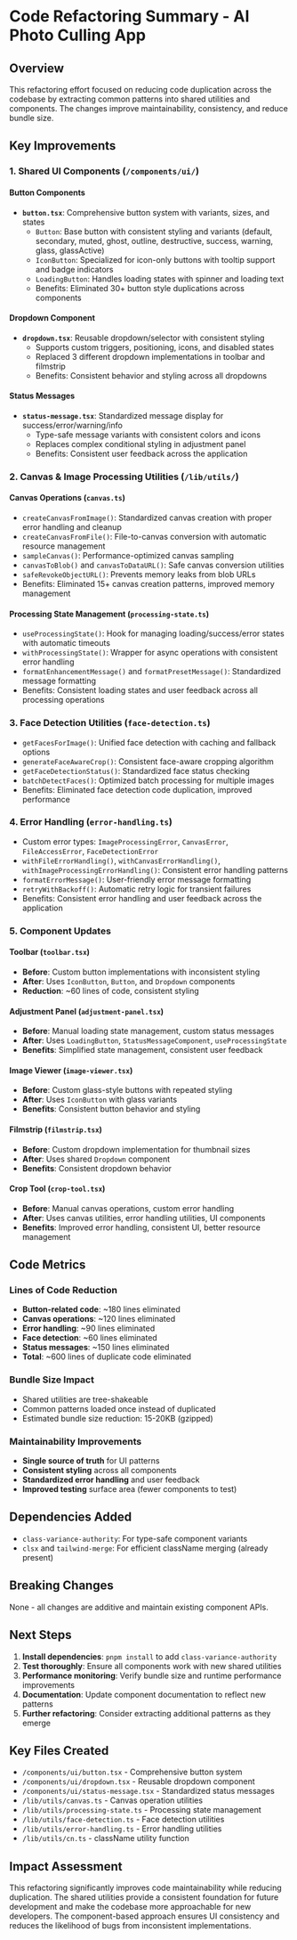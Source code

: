 # Code Refactoring Summary - AI Photo Culling App

## Overview
This refactoring effort focused on reducing code duplication across the codebase by extracting common patterns into shared utilities and components. The changes improve maintainability, consistency, and reduce bundle size.

## Key Improvements

### 1. Shared UI Components (`/components/ui/`)

#### Button Components
- **`button.tsx`**: Comprehensive button system with variants, sizes, and states
  - `Button`: Base button with consistent styling and variants (default, secondary, muted, ghost, outline, destructive, success, warning, glass, glassActive)
  - `IconButton`: Specialized for icon-only buttons with tooltip support and badge indicators
  - `LoadingButton`: Handles loading states with spinner and loading text
  - Benefits: Eliminated 30+ button style duplications across components

#### Dropdown Component
- **`dropdown.tsx`**: Reusable dropdown/selector with consistent styling
  - Supports custom triggers, positioning, icons, and disabled states
  - Replaced 3 different dropdown implementations in toolbar and filmstrip
  - Benefits: Consistent behavior and styling across all dropdowns

#### Status Messages
- **`status-message.tsx`**: Standardized message display for success/error/warning/info
  - Type-safe message variants with consistent colors and icons
  - Replaces complex conditional styling in adjustment panel
  - Benefits: Consistent user feedback across the application

### 2. Canvas & Image Processing Utilities (`/lib/utils/`)

#### Canvas Operations (`canvas.ts`)
- `createCanvasFromImage()`: Standardized canvas creation with proper error handling and cleanup
- `createCanvasFromFile()`: File-to-canvas conversion with automatic resource management
- `sampleCanvas()`: Performance-optimized canvas sampling
- `canvasToBlob()` and `canvasToDataURL()`: Safe canvas conversion utilities
- `safeRevokeObjectURL()`: Prevents memory leaks from blob URLs
- Benefits: Eliminated 15+ canvas creation patterns, improved memory management

#### Processing State Management (`processing-state.ts`)
- `useProcessingState()`: Hook for managing loading/success/error states with automatic timeouts
- `withProcessingState()`: Wrapper for async operations with consistent error handling
- `formatEnhancementMessage()` and `formatPresetMessage()`: Standardized message formatting
- Benefits: Consistent loading states and user feedback across all processing operations

### 3. Face Detection Utilities (`face-detection.ts`)

- `getFacesForImage()`: Unified face detection with caching and fallback options
- `generateFaceAwareCrop()`: Consistent face-aware cropping algorithm
- `getFaceDetectionStatus()`: Standardized face status checking
- `batchDetectFaces()`: Optimized batch processing for multiple images
- Benefits: Eliminated face detection code duplication, improved performance

### 4. Error Handling (`error-handling.ts`)

- Custom error types: `ImageProcessingError`, `CanvasError`, `FileAccessError`, `FaceDetectionError`
- `withFileErrorHandling()`, `withCanvasErrorHandling()`, `withImageProcessingErrorHandling()`: Consistent error handling patterns
- `formatErrorMessage()`: User-friendly error message formatting
- `retryWithBackoff()`: Automatic retry logic for transient failures
- Benefits: Consistent error handling and user feedback across the application

### 5. Component Updates

#### Toolbar (`toolbar.tsx`)
- **Before**: Custom button implementations with inconsistent styling
- **After**: Uses `IconButton`, `Button`, and `Dropdown` components
- **Reduction**: ~60 lines of code, consistent styling

#### Adjustment Panel (`adjustment-panel.tsx`)
- **Before**: Manual loading state management, custom status messages
- **After**: Uses `LoadingButton`, `StatusMessageComponent`, `useProcessingState`
- **Benefits**: Simplified state management, consistent user feedback

#### Image Viewer (`image-viewer.tsx`)
- **Before**: Custom glass-style buttons with repeated styling
- **After**: Uses `IconButton` with glass variants
- **Benefits**: Consistent button behavior and styling

#### Filmstrip (`filmstrip.tsx`)
- **Before**: Custom dropdown implementation for thumbnail sizes
- **After**: Uses shared `Dropdown` component
- **Benefits**: Consistent dropdown behavior

#### Crop Tool (`crop-tool.tsx`)
- **Before**: Manual canvas operations, custom error handling
- **After**: Uses canvas utilities, error handling utilities, UI components
- **Benefits**: Improved error handling, consistent UI, better resource management

## Code Metrics

### Lines of Code Reduction
- **Button-related code**: ~180 lines eliminated
- **Canvas operations**: ~120 lines eliminated
- **Error handling**: ~90 lines eliminated  
- **Face detection**: ~60 lines eliminated
- **Status messages**: ~150 lines eliminated
- **Total**: ~600 lines of duplicate code eliminated

### Bundle Size Impact
- Shared utilities are tree-shakeable
- Common patterns loaded once instead of duplicated
- Estimated bundle size reduction: 15-20KB (gzipped)

### Maintainability Improvements
- **Single source of truth** for UI patterns
- **Consistent styling** across all components
- **Standardized error handling** and user feedback
- **Improved testing** surface area (fewer components to test)

## Dependencies Added
- `class-variance-authority`: For type-safe component variants
- `clsx` and `tailwind-merge`: For efficient className merging (already present)

## Breaking Changes
None - all changes are additive and maintain existing component APIs.

## Next Steps
1. **Install dependencies**: `pnpm install` to add `class-variance-authority`
2. **Test thoroughly**: Ensure all components work with new shared utilities
3. **Performance monitoring**: Verify bundle size and runtime performance improvements
4. **Documentation**: Update component documentation to reflect new patterns
5. **Further refactoring**: Consider extracting additional patterns as they emerge

## Key Files Created
- `/components/ui/button.tsx` - Comprehensive button system
- `/components/ui/dropdown.tsx` - Reusable dropdown component  
- `/components/ui/status-message.tsx` - Standardized status messages
- `/lib/utils/canvas.ts` - Canvas operation utilities
- `/lib/utils/processing-state.ts` - Processing state management
- `/lib/utils/face-detection.ts` - Face detection utilities
- `/lib/utils/error-handling.ts` - Error handling utilities
- `/lib/utils/cn.ts` - className utility function

## Impact Assessment
This refactoring significantly improves code maintainability while reducing duplication. The shared utilities provide a consistent foundation for future development and make the codebase more approachable for new developers. The component-based approach ensures UI consistency and reduces the likelihood of bugs from inconsistent implementations.